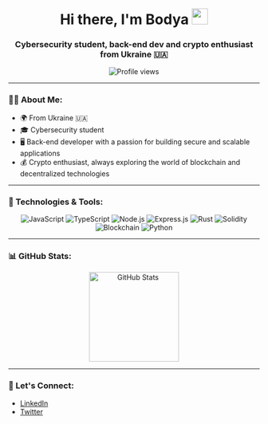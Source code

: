 <h1 align="center">Hi there, I'm Bodya
<img src="https://github.com/blackcater/blackcater/raw/main/images/Hi.gif" height="32"/></h1>

<h3 align="center">Cybersecurity student, back-end dev and crypto enthusiast from Ukraine 🇺🇦</h3>

<p align="center">
  <img src="https://komarev.com/ghpvc/?username=your-username&color=brightgreen" alt="Profile views" />
</p>

---

### 👨‍💻 About Me:
- 🌍 From Ukraine 🇺🇦
- 🎓 Cybersecurity student
- 🖥️ Back-end developer with a passion for building secure and scalable applications
- 💰 Crypto enthusiast, always exploring the world of blockchain and decentralized technologies

---

### 🔧 Technologies & Tools:

<p align="center">
  <img src="https://img.shields.io/badge/JavaScript-%23F7DF1E.svg?&style=for-the-badge&logo=javascript&logoColor=white" alt="JavaScript">
  <img src="https://img.shields.io/badge/TypeScript-%23007ACC.svg?&style=for-the-badge&logo=typescript&logoColor=white" alt="TypeScript">
  <img src="https://img.shields.io/badge/Node.js-%2343853D.svg?&style=for-the-badge&logo=node.js&logoColor=white" alt="Node.js">
  <img src="https://img.shields.io/badge/Express.js-%23404d59.svg?&style=for-the-badge&logo=express&logoColor=white" alt="Express.js">
  <img src="https://img.shields.io/badge/Rust-%23000000.svg?&style=for-the-badge&logo=rust&logoColor=white" alt="Rust">
  <img src="https://img.shields.io/badge/Solidity-%2322232b.svg?&style=for-the-badge&logo=solidity&logoColor=white" alt="Solidity">
  <img src="https://img.shields.io/badge/Blockchain-%23007b5e.svg?&style=for-the-badge&logo=ethereum&logoColor=white" alt="Blockchain">
  <img src="https://img.shields.io/badge/Python-%233776AB.svg?&style=for-the-badge&logo=python&logoColor=white" alt="Python">
</p>


---

### 📊 GitHub Stats:

<p align="center">
  <img height="180em" src="https://github-readme-stats.vercel.app/api?username=0xbadasya&show_icons=true&hide_title=true&hide=prs&count_private=true&theme=radical" alt="GitHub Stats">
</p>

---

### 🤝 Let's Connect:
- [LinkedIn](https://www.linkedin.com/in/badasya)
- [Twitter](https://x.com/0xbadasya)
